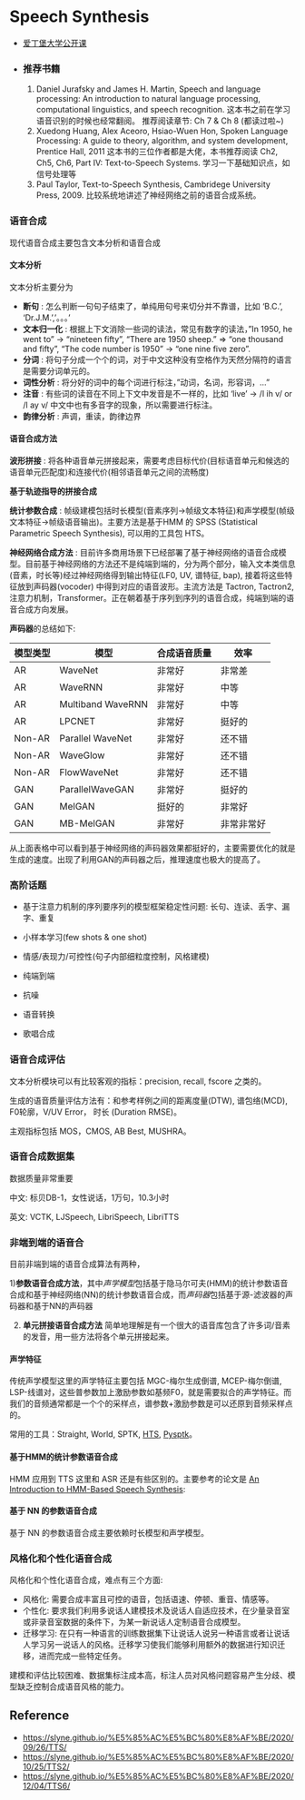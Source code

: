 # Speech Synthesis

* [爱丁堡大学公开课](http://speech.zone/courses/speech-synthesis)

* ### 推荐书籍

  1. Daniel Jurafsky and James H. Martin, Speech and language processing: An introduction to natural language processing, computational linguistics, and speech recognition. 这本书之前在学习语音识别的时候也经常翻阅。 推荐阅读章节: Ch 7 & Ch 8 (都读过啦~)
  2. Xuedong Huang, Alex Aceoro, Hsiao-Wuen Hon, Spoken Language Processing: A guide to theory, algorithm, and system development, Prentice Hall, 2011 这本书的三位作者都是大佬，本书推荐阅读 Ch2, Ch5, Ch6, Part IV: Text-to-Speech Systems. 学习一下基础知识点，如信号处理等
  3. Paul Taylor, Text-to-Speech Synthesis, Cambridege University Press, 2009. 比较系统地讲述了神经网络之前的语音合成系统。



### 语音合成

现代语音合成主要包含文本分析和语音合成



#### 文本分析

文本分析主要分为

- **断句** : 怎么判断一句句子结束了，单纯用句号来切分并不靠谱，比如 ‘B.C.’, ‘Dr.J.M.’,’。。。’
- **文本归一化** : 根据上下文消除一些词的读法，常见有数字的读法，”In 1950, he went to” -> “nineteen fifty”, “There are 1950 sheep.” => “one thousand and fifty”, “The code number is 1950” -> “one nine five zero”.
- **分词** : 将句子分成一个个的词，对于中文这种没有空格作为天然分隔符的语言是需要分词单元的。
- **词性分析** : 将分好的词中的每个词进行标注，”动词，名词，形容词，…”
- **注音** : 有些词的读音在不同上下文中发音是不一样的，比如 ‘live’ -> /l ih v/ or /l ay v/ 中文中也有多音字的现象，所以需要进行标注。
- **韵律分析** : 声调，重读，韵律边界



#### 语音合成方法

**波形拼接** : 将各种语音单元拼接起来，需要考虑目标代价(目标语音单元和候选的语音单元匹配度)和连接代价(相邻语音单元之间的流畅度)

**基于轨迹指导的拼接合成**

**统计参数合成** : 帧级建模包括时长模型(音素序列->帧级文本特征)和声学模型(帧级文本特征->帧级语音输出)。主要方法是基于HMM 的 SPSS (Statistical Parametric Speech Synthesis), 可以用的工具包 HTS。

**神经网络合成方法** : 目前许多商用场景下已经部署了基于神经网络的语音合成模型。目前基于神经网络的方法还不是纯端到端的，分为两个部分，输入文本类信息(音素，时长等)经过神经网络得到输出特征(LF0, UV, 谱特征, bap), 接着将这些特征放到声码器(vocoder) 中得到对应的语音波形。主流方法是 Tactron, Tactron2, 注意力机制，Transformer。正在朝着基于序列到序列的语音合成，纯端到端的语音合成方向发展。

**声码器**的总结如下:

| **模型类型** | **模型**          | **合成语音质量** | **效率**   |
| ------------ | ----------------- | ---------------- | ---------- |
| AR           | WaveNet           | 非常好           | 非常差     |
| AR           | WaveRNN           | 非常好           | 中等       |
| AR           | Multiband WaveRNN | 非常好           | 中等       |
| AR           | LPCNET            | 非常好           | 挺好的     |
| Non-AR       | Parallel WaveNet  | 非常好           | 还不错     |
| Non-AR       | WaveGlow          | 非常好           | 还不错     |
| Non-AR       | FlowWaveNet       | 非常好           | 还不错     |
| GAN          | ParallelWaveGAN   | 非常好           | 挺好的     |
| GAN          | MelGAN            | 挺好的           | 非常好     |
| GAN          | MB-MelGAN         | 非常好           | 非常非常好 |

从上面表格中可以看到基于神经网络的声码器效果都挺好的，主要需要优化的就是生成的速度。出现了利用GAN的声码器之后，推理速度也极大的提高了。



### 高阶话题

* 基于注意力机制的序列要序列的模型框架稳定性问题: 长句、连读、丢字、漏字、重复

* 小样本学习(few shots & one shot)

* 情感/表现力/可控性(句子内部细粒度控制，风格建模)

* 纯端到端

* 抗噪

* 语音转换

* 歌唱合成



### 语音合成评估

文本分析模块可以有比较客观的指标：precision, recall, fscore 之类的。

生成的语音质量评估方法有：和参考样例之间的距离度量(DTW),  谱包络(MCD),  F0轮廓，V/UV Error， 时长 (Duration RMSE)。

主观指标包括 MOS，CMOS,  AB Best,  MUSHRA。



### 语音合成数据集

数据质量非常重要

中文: 标贝DB-1，女性说话，1万句，10.3小时

英文: VCTK, LJSpeech, LibriSpeech, LibriTTS



### 非端到端的语音合

目前非端到端的语音合成算法有两种，

1)**参数语音合成方法**，其中*声学模型*包括基于隐马尔可夫(HMM)的统计参数语音合成和基于神经网络(NN)的统计参数语音合成，而*声码器*包括基于源-滤波器的声码器和基于NN的声码器

2) **单元拼接语音合成方法** 简单地理解是有一个很大的语音库包含了许多词/音素的发音，用一些方法将各个单元拼接起来。



#### 声学特征

传统声学模型这里的声学特征主要包括 MGC-梅尔生成倒谱, MCEP-梅尔倒谱, LSP-线谱对，这些普参数加上激励参数如基频F0，就是需要拟合的声学特征。而我们的音频通常都是一个个的采样点，谱参数+激励参数是可以还原到音频采样点的。

常用的工具：Straight, World, SPTK, [HTS](http://hts.sp.nitech.ac.jp/), [Pysptk](https://github.com/r9y9/pysptk)。



#### 基于HMM的统计参数语音合成

HMM 应用到 TTS 这里和 ASR 还是有些区别的。主要参考的论文是 [An Introduction to HMM-Based Speech Synthesis](https://www.researchgate.net/publication/265398553_An_Introduction_to_HMM-Based_Speech_Synthesis):



#### 基于 NN 的参数语音合成

基于 NN 的参数语音合成主要依赖时长模型和声学模型。



### 风格化和个性化语音合成

风格化和个性化语音合成，难点有三个方面:

- 风格化: 需要合成丰富且可控的语音，包括语速、停顿、重音、情感等。
- 个性化: 要求我们利用多说话人建模技术及说话人自适应技术，在少量录音室或非录音室数据的条件下，为某一新说话人定制语音合成模型。
- 迁移学习: 在只有一种语言的训练数据集下让说话人说另一种语言或者让说话人学习另一说话人的风格。迁移学习使我们能够利用额外的数据进行知识迁移，进而完成一些特定任务。

建模和评估比较困难、数据集标注成本高，标注人员对风格问题容易产生分歧、模型缺乏控制合成语音风格的能力。



## Reference

* https://slyne.github.io/%E5%85%AC%E5%BC%80%E8%AF%BE/2020/09/26/TTS/
* https://slyne.github.io/%E5%85%AC%E5%BC%80%E8%AF%BE/2020/10/25/TTS2/
* https://slyne.github.io/%E5%85%AC%E5%BC%80%E8%AF%BE/2020/12/04/TTS6/